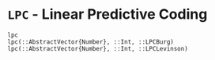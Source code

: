 # `LPC` - Linear Predictive Coding
```@docs
lpc
lpc(::AbstractVector{Number}, ::Int, ::LPCBurg)
lpc(::AbstractVector{Number}, ::Int, ::LPCLevinson)
```
